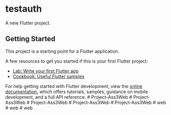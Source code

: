 # testauth

A new Flutter project.

## Getting Started

This project is a starting point for a Flutter application.

A few resources to get you started if this is your first Flutter project:

- [Lab: Write your first Flutter app](https://docs.flutter.dev/get-started/codelab)
- [Cookbook: Useful Flutter samples](https://docs.flutter.dev/cookbook)

For help getting started with Flutter development, view the
[online documentation](https://docs.flutter.dev/), which offers tutorials,
samples, guidance on mobile development, and a full API reference.
#   P r o j e c t - A s s 3 W e b  
 #   P r o j e c t - A s s 3 W e b  
 #   P r o j e c t - A s s 3 W e b  
 #   P r o j e c t - A s s 3 W e b  
 #   P r o j e c t - A s s 3 W e b  
 #   w e b  
 #   w e b  
 #   w e b  
 